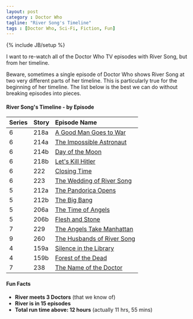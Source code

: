 ```yaml
---
layout: post
category : Doctor Who
tagline: "River Song's Timeline"
tags : [Doctor Who, Sci-Fi, Fiction, Fun]
---
```

{% include JB/setup %}

I want to re-watch all of the Doctor Who TV episodes with River Song, but from her timeline. 

Beware, sometimes a single episode of Doctor Who shows River Song at two very different parts of her timeline. This is particularly true for the beginning of her timeline. The list below is the best we can do without breaking episodes into pieces.

#### River Song's Timeline - by Episode

Series | Story | Episode Name
:--- | :--- | :---
6 | 218a | [A Good Man Goes to War](http://tardis.wikia.com/wiki/A_Good_Man_Goes_to_War)
6 | 214a | [The Impossible Astronaut](http://tardis.wikia.com/wiki/The_Impossible_Astronaut)
6 | 214b | [Day of the Moon](http://tardis.wikia.com/wiki/Day_of_the_Moon)
6 | 218b | [Let's Kill Hitler](http://tardis.wikia.com/wiki/Let%27s_Kill_Hitler)
6 | 222 | [Closing Time](http://tardis.wikia.com/wiki/Closing_Time_%28TV_story%29)
6 | 223 | [The Wedding of River Song](http://tardis.wikia.com/wiki/The_Wedding_of_River_Song)
5 | 212a | [The Pandorica Opens](http://tardis.wikia.com/wiki/The_Pandorica_Opens_%28TV_story%29)
5 | 212b | [The Big Bang](http://tardis.wikia.com/wiki/The_Big_Bang)
5 | 206a | [The Time of Angels](http://tardis.wikia.com/wiki/The_Time_of_Angels)
5 | 206b | [Flesh and Stone](http://tardis.wikia.com/wiki/Flesh_and_Stone)
7 | 229 | [The Angels Take Manhattan](http://tardis.wikia.com/wiki/The_Angels_Take_Manhattan)
9 | 260 | [The Husbands of River Song](http://tardis.wikia.com/wiki/The_Husbands_of_River_Song_%28TV_story%29)
4 | 159a | [Silence in the Library](http://tardis.wikia.com/wiki/Silence_in_the_Library)
4 | 159b | [Forest of the Dead](http://tardis.wikia.com/wiki/Forest_of_the_Dead)
7 | 238 | [The Name of the Doctor](http://tardis.wikia.com/wiki/The_Name_of_the_Doctor_%28TV_story%29)


#### Fun Facts

* **River meets 3 Doctors** (that we know of)
* **River is in 15 episodes**
* **Total run time above: 12 hours** (actually 11 hrs, 55 mins)
